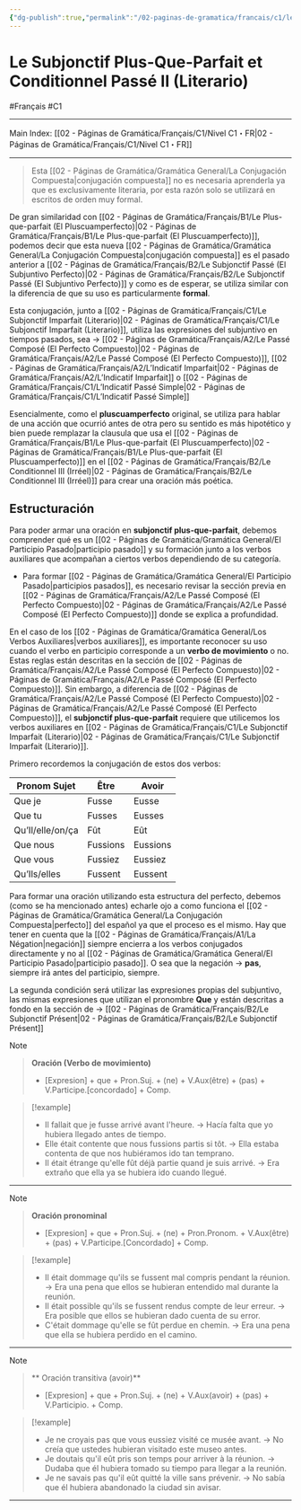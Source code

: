 ```yaml
---
{"dg-publish":true,"permalink":"/02-paginas-de-gramatica/francais/c1/le-subjonctif-plus-que-parfait-et-conditionnel-passe-ii-literario/"}
---
```


# Le Subjonctif Plus-Que-Parfait et Conditionnel Passé II (Literario)
#Français #C1
___
Main Index: [[02 - Páginas de Gramática/Français/C1/Nivel C1・FR\|02 - Páginas de Gramática/Français/C1/Nivel C1・FR]]
___
> Esta [[02 - Páginas de Gramática/Gramática General/La Conjugación Compuesta\|conjugación compuesta]] no es necesaria aprenderla ya que es exclusivamente literaria, por esta razón solo se utilizará en escritos de orden muy formal.

De gran similaridad con [[02 - Páginas de Gramática/Français/B1/Le Plus-que-parfait (El Pluscuamperfecto)\|02 - Páginas de Gramática/Français/B1/Le Plus-que-parfait (El Pluscuamperfecto)]], podemos decir que esta nueva [[02 - Páginas de Gramática/Gramática General/La Conjugación Compuesta\|conjugación compuesta]] es el pasado anterior a [[02 - Páginas de Gramática/Français/B2/Le Subjonctif Passé (El Subjuntivo Perfecto)\|02 - Páginas de Gramática/Français/B2/Le Subjonctif Passé (El Subjuntivo Perfecto)]] y como es de esperar, se utiliza similar con la diferencia de que su uso es particularmente **formal**.

Esta conjugación, junto a [[02 - Páginas de Gramática/Français/C1/Le Subjonctif Imparfait (Literario)\|02 - Páginas de Gramática/Français/C1/Le Subjonctif Imparfait (Literario)]], utiliza las expresiones del subjuntivo en tiempos pasados, sea → [[02 - Páginas de Gramática/Français/A2/Le Passé Composé (El Perfecto Compuesto)\|02 - Páginas de Gramática/Français/A2/Le Passé Composé (El Perfecto Compuesto)]], [[02 - Páginas de Gramática/Français/A2/L’Indicatif Imparfait\|02 - Páginas de Gramática/Français/A2/L’Indicatif Imparfait]] o [[02 - Páginas de Gramática/Français/C1/L’Indicatif Passé Simple\|02 - Páginas de Gramática/Français/C1/L’Indicatif Passé Simple]]

Esencialmente, como el **pluscuamperfecto** original, se utiliza para hablar de una acción que ocurrió antes de otra pero su sentido es más hipotético y bien puede remplazar la clausula que usa el [[02 - Páginas de Gramática/Français/B1/Le Plus-que-parfait (El Pluscuamperfecto)\|02 - Páginas de Gramática/Français/B1/Le Plus-que-parfait (El Pluscuamperfecto)]] en el [[02 - Páginas de Gramática/Français/B2/Le Conditionnel III (Irréel)\|02 - Páginas de Gramática/Français/B2/Le Conditionnel III (Irréel)]] para crear una oración más poética.

## Estructuración
Para poder armar una oración en **subjonctif plus-que-parfait**, debemos comprender qué es un [[02 - Páginas de Gramática/Gramática General/El Participio Pasado\|participio pasado]] y su formación junto a los verbos auxiliares que acompañan a ciertos verbos dependiendo de su categoría.

- Para formar [[02 - Páginas de Gramática/Gramática General/El Participio Pasado\|participios pasados]], es necesario revisar la sección previa en [[02 - Páginas de Gramática/Français/A2/Le Passé Composé (El Perfecto Compuesto)\|02 - Páginas de Gramática/Français/A2/Le Passé Composé (El Perfecto Compuesto)]] donde se explica a profundidad.

En el caso de los [[02 - Páginas de Gramática/Gramática General/Los Verbos Auxiliares\|verbos auxiliares]], es importante reconocer su uso cuando el verbo en participio corresponde a un **verbo de movimiento** o no. Estas reglas están descritas en la sección de [[02 - Páginas de Gramática/Français/A2/Le Passé Composé (El Perfecto Compuesto)\|02 - Páginas de Gramática/Français/A2/Le Passé Composé (El Perfecto Compuesto)]].  Sin embargo, a diferencia de [[02 - Páginas de Gramática/Français/A2/Le Passé Composé (El Perfecto Compuesto)\|02 - Páginas de Gramática/Français/A2/Le Passé Composé (El Perfecto Compuesto)]], el **subjonctif plus-que-parfait** requiere que utilicemos los verbos auxiliares en [[02 - Páginas de Gramática/Français/C1/Le Subjonctif Imparfait (Literario)\|02 - Páginas de Gramática/Français/C1/Le Subjonctif Imparfait (Literario)]].

Primero recordemos la conjugación de estos dos verbos:

| Pronom Sujet     | Être     | Avoir    |
| ---------------- | -------- | -------- |
| Que je           | Fusse    | Eusse    |
| Que tu           | Fusses   | Eusses   |
| Qu’Il/elle/on/ça | Fût      | Eût      |
| Que nous         | Fussions | Eussions |
| Que vous         | Fussiez  | Eussiez  |
| Qu’Ils/elles     | Fussent  | Eussent  |

Para formar una oración utilizando esta estructura del perfecto, debemos (como se ha mencionado antes) echarle ojo a como funciona el [[02 - Páginas de Gramática/Gramática General/La Conjugación Compuesta\|perfecto]] del español ya que el proceso es el mismo. Hay que tener en cuenta que la [[02 - Páginas de Gramática/Français/A1/La Négation\|negación]] siempre encierra a los verbos conjugados directamente y no al [[02 - Páginas de Gramática/Gramática General/El Participio Pasado\|participio pasado]]. O sea que la negación → **pas**, siempre irá antes del participio, siempre.

La segunda condición será utilizar las expresiones propias del subjuntivo, las mismas expresiones que utilizan el pronombre **Que** y están descritas a fondo en la sección de → [[02 - Páginas de Gramática/Français/B2/Le Subjonctif Présent\|02 - Páginas de Gramática/Français/B2/Le Subjonctif Présent]]

> [!note]
> 
> > **Oración (Verbo de movimiento)**
> > 
> > - [Expresion] + que + Pron.Suj. + (ne) + V.Aux(être) + (pas) + V.Participe.[concordado] + Comp.

> [!example]
> 
> - Il fallait que je fusse arrivé avant l'heure. → Hacía falta que yo hubiera llegado antes de tiempo.
> - Elle était contente que nous fussions partis si tôt. → Ella estaba contenta de que nos hubiéramos ido tan temprano.
> - Il était étrange qu'elle fût déjà partie quand je suis arrivé. → Era extraño que ella ya se hubiera ido cuando llegué.

---

> [!Note]
> 
> > **Oración pronominal**
> > 
> > - [Expresion] + que + Pron.Suj. + (ne) + Pron.Pronom. + V.Aux(être) + (pas) + V.Participe.[Concordado] + Comp.

> [!example]
> 
> - Il était dommage qu'ils se fussent mal compris pendant la réunion. → Era una pena que ellos se hubieran entendido mal durante la reunión.
> - Il était possible qu'ils se fussent rendus compte de leur erreur. → Era posible que ellos se hubieran dado cuenta de su error.
> - C'était dommage qu'elle se fût perdue en chemin. → Era una pena que ella se hubiera perdido en el camino.

---

> [!Note]
> 
> > ** Oración transitiva (avoir)**
> > 
> > - [Expresion] + que + Pron.Suj. + (ne) + V.Aux(avoir) + (pas) + V.Participio. + Comp.

> [!example]
> 
> - Je ne croyais pas que vous eussiez visité ce musée avant. → No creía que ustedes hubieran visitado este museo antes.
> - Je doutais qu'il eût pris son temps pour arriver à la réunion. → Dudaba que él hubiera tomado su tiempo para llegar a la reunión.
> - Je ne savais pas qu'il eût quitté la ville sans prévenir. → No sabía que él hubiera abandonado la ciudad sin avisar.


___